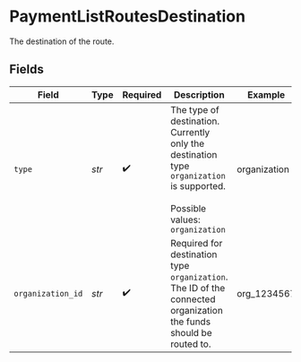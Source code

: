 # PaymentListRoutesDestination

The destination of the route.


## Fields

| Field                                                                                                                      | Type                                                                                                                       | Required                                                                                                                   | Description                                                                                                                | Example                                                                                                                    |
| -------------------------------------------------------------------------------------------------------------------------- | -------------------------------------------------------------------------------------------------------------------------- | -------------------------------------------------------------------------------------------------------------------------- | -------------------------------------------------------------------------------------------------------------------------- | -------------------------------------------------------------------------------------------------------------------------- |
| `type`                                                                                                                     | *str*                                                                                                                      | :heavy_check_mark:                                                                                                         | The type of destination. Currently only the destination type `organization` is supported.<br/><br/>Possible values: `organization` | organization                                                                                                               |
| `organization_id`                                                                                                          | *str*                                                                                                                      | :heavy_check_mark:                                                                                                         | Required for destination type `organization`. The ID of the connected organization the funds should be routed to.          | org_1234567                                                                                                                |